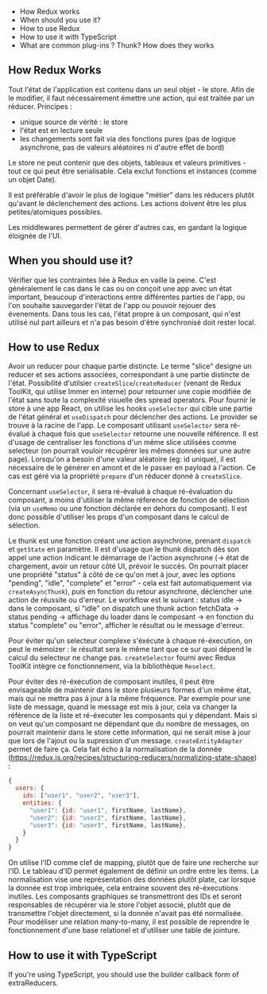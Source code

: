 - How Redux works
- When should you use it?
- How to use Redux
- How to use it with TypeScript
- What are common plug-ins ? Thunk? How does they works

## How Redux Works
Tout l'état de l'application est contenu dans un seul objet - le store. Afin de le modifier, il faut nécessairement émettre une action, qui est traitée par un réducer.
Principes :
- unique source de vérité : le store
- l'état est en lecture seule
- les changements sont fait via des fonctions pures (pas de logique asynchrone, pas de valeurs aléatoires ni d'autre effet de bord)

Le store ne peut contenir que des objets, tableaux et valeurs primitives - tout ce qui peut être serialisable. Cela exclut fonctions et instances (comme un objet Date).

Il est préférable d'avoir le plus de logique "métier" dans les réducers plutôt qu'avant le déclenchement des actions. Les actions doivent être les plus petites/atomiques possibles.

Les middlewares permettent de gérer d'autres cas, en gardant la logique éloignée de l'UI.

## When you should use it?
Vérifier que les contraintes liée à Redux en vaille la peine. C'est généralement le cas dans le cas ou on conçoit une app avec un état important, beaucoup d'interactions entre différentes parties de l'app, ou l'on souhaite sauvegarder l'état de l'app ou pouvoir rejouer des évenements.
Dans tous les cas, l'état propre à un composant, qui n'est utilisé nul part ailleurs et n'a pas besoin d'être synchronisé doit rester local.

## How to use Redux
Avoir un reducer pour chaque partie distincte.
Le terme "slice" designe un reducer et ses actions associées, correspondant à une partie distincte de l'état.
Possibilité d'utilsier `createSlice`/`createReducer` (venant de Redux ToolKit, qui utilise Immer en interne) pour retourner une copie modifiée de l'état sans toute la complexité visuelle des spread operators.
Pour fournir le store à une app React, on utilise les hooks `useSelector` qui cible une partie de l'état général et `useDispatch` pour déclencher des actions. Le provider se trouve à la racine de l'app. Le composant utilisant `useSelector` sera ré-évalué à chaque fois que `useSelector` retourne une nouvelle référence. Il est d'usage de centraliser les fonctions d'un même slice utilisées comme selecteur (on pourrait vouloir récupérer les mêmes données sur une autre page).
Lorsqu'on a besoin d'une valeur aléatoire (eg: id unique), il est nécessaire de le générer en amont et de le passer en payload à l'action. Ce cas est géré via la propriété `prepare` d'un réducer donné à `createSlice`.

Concernant `useSelector`, il sera ré-évalué à chaque ré-évaluation du composant, a moins d'utiliser la même réference de fonction de sélection (via un `useMemo` ou une fonction déclarée en dehors du composant). Il est donc possible d'utiliser les props d'un composant dans le calcul de sélection.

Le thunk est une fonction créant une action asynchrone, prenant `dispatch` et `getState` en paramètre. Il est d'usage que le thunk dispatch dès son appel une action indicant le démarrage de l'action asynchrone (-> état de chargement, avoir un retour côté UI, prévoir le succès. On pourrait placer une propriété "status" à côté de ce qu'on met à jour, avec les options "pending", "idle", "complete" et "error" - cela est fait automatiquement via `createAsyncThunk`), puis en fonction du retour asynchrone, déclencher une action de réussite ou d'erreur. Le workflow est le suivant : status idle -> dans le composant, si "idle" on dispatch une thunk action fetchData -> status pending -> affichage du loader dans le composant -> en fonction du status "complete" ou "error", afficher le résultat ou le message d'erreur.

Pour éviter qu'un selecteur complexe s'éxécute à chaque ré-éxecution, on peut le mémoizer : le résultat sera le même tant que ce sur quoi dépend le calcul du selecteur ne change pas. `createSelector` fourni avec Redux ToolKit intègre ce fonctionnement, via la bibliothèque `Reselect`.

Pour éviter des ré-éxecution de composant inutiles, il peut être envisageable de maintenir dans le store plusieurs formes d'un même état, mais qui ne mettra pas à jour à la même fréquence. Par exemple pour une liste de message, quand le message est mis à jour, cela va changer la référence de la liste et ré-éxecuter les composants qui y dépendant. Mais si on veut qu'un composant ne dépendant que du nombre de messages, on pourrait maintenir dans le store cette information, qui ne serait mise à jour que lors de l'ajout ou la supression d'un message. `createEntityAdapter` permet de faire ça. Cela fait écho à la normalisation de la donnée (https://redux.js.org/recipes/structuring-reducers/normalizing-state-shape) :

```javascript
{
  users: {
    ids: ["user1", "user2", "user3"],
    entities: {
      "user1": {id: "user1", firstName, lastName},
      "user2": {id: "user2", firstName, lastName},
      "user3": {id: "user3", firstName, lastName},
    }
  }
}
```
On utilise l'ID comme clef de mapping, plutôt que de faire une recherche sur l'ID. Le tableau d'ID permet également de définir un ordre entre les items. La normalisation vise une représentation des données plutôt plate, car lorsque la donnée est trop imbriquée, cela entraine souvent des ré-éxecutions inutiles. Les composants graphiques se transmettront des IDs et seront responsables de récupérer via le store l'objet associé, plutôt que de transmettre l'objet directement, si la donnée n'avait pas été normalisée.
Pour modéliser une relation many-to-many, il est possible de reprendre le fonctionnement d'une base relationel et d'utiliser une table de jointure.

## How to use it with TypeScript
If you're using TypeScript, you should use the builder callback form of extraReducers.